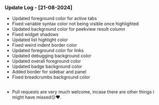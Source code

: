 ### Update Log - [21-08-2024]

<ul>
<li>Updated foreground color for active tabs</li>
<li>Fixed variable syntax color not being visible once highlighted</li>
<li>Updated background color for peekview result column</li>
<li>Fixed widget shadows</li>
<li>Updated list highlight color</li>
<li>Fixed weird indent border color</li>
<li>Updated foreground color for links</li>
<li>Updated debugging background color</li>
<li>Updated overall foreground color</li>
<li>Updated badge background color</li>
<li>Added border for sidebar and panel</li>
<li>Fixed breadcrumbs background color</li>

</ul>

##

-   Pull requests are very much welcome, incase there are other things i might have missed😗❤️.

